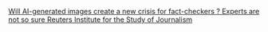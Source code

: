 [Will AI-generated images create a new crisis for fact-checkers ? Experts are not so sure   Reuters Institute for the Study of Journalism](https://qi.tc/qi/112656)